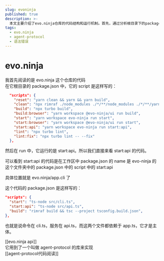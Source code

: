 ```yaml
---
slug: evoninja
published: true
description: >-
  本文主要介绍了evo.ninja仓库的代码结构和运行机制。首先，通过分析根目录下的package.json文件，了解到该仓库的脚本命令包括重置、清理、构建、启动服务等。特别关注了start:api命令，该命令实现在名为evo-ninja的工作区中，具体位于evo.ninja/app.cli目录下。这里的package.json文件定义了启动命令，分别指向cli.ts和api.ts文件，这两个文件依赖于app.ts文件。此外，还提到了evo.ninja的API部分使用了名为agent-protocol的库。
tags:
  - evo.ninja
  - agent-protocol
  - 语法错误
---
```


# evo.ninja

我首先阅读的是 evo.ninja 这个仓库的代码  
在它根目录的 package.json 中，它的 script 是这样写的：

```json
  "scripts": {
    "reset": "yarn clean && yarn && yarn build",
    "clean": "npx rimraf ./node_modules ./*/**/node_modules ./*/**/yarn.lock ./*/**/build",
    "build": "npx turbo build",
    "build:browser": "yarn workspace @evo-ninja/ui run build",
    "start": "yarn workspace evo-ninja run start",
    "start:browser": "yarn workspace @evo-ninja/ui run start",
    "start:api": "yarn workspace evo-ninja run start:api",
    "lint": "npx turbo lint",
    "lint:fix": "npx turbo lint -- --fix"
  },
```

然后在 run 中，它运行的是 start:api。所以我们直接来看 start:api 的代码。

可以看到 start:api 的代码是在工作区中 package.json 的 name 是 evo-ninja 的这个文件夹中的 package.json 中的 script 中的 start:api

具体位置就是 evo.ninja/app.cli 了

这个代码的 package.json 是这样写的：

``` json
"scripts": {
  "start": "ts-node src/cli.ts",
  "start:api": "ts-node src/api.ts",
  "build": "rimraf build && tsc --project tsconfig.build.json",
},
````

也就是说命令在 cli.ts，服务在 api.ts，而这两个文件都依赖于 app.ts，它才是主体。

[[evo.ninja api]]  
它用到了一个叫做 agent-protocol 的库来实现  
[[agent-protocol代码阅读]]
